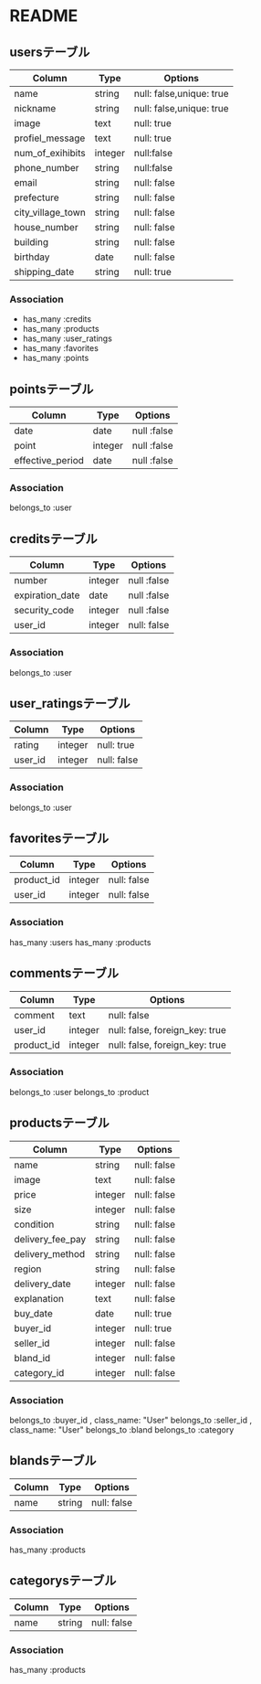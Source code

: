 # README
## usersテーブル
|Column|Type|Options|
|------|----|-------|
|name|string|null: false,unique: true|
|nickname|string|null: false,unique: true|
|image|text|null: true|
|profiel_message|text|null: true|
|num_of_exihibits|integer|null:false|
|phone_number|string|null:false|
|email|string|null: false|
|prefecture|string|null: false|
|city_village_town|string|null: false|
|house_number|string|null: false|
|building|string|null: false|
|birthday|date|null: false|
|shipping_date|string|null: true|

### Association
- has_many :credits
- has_many :products
- has_many :user_ratings
- has_many :favorites
- has_many :points

## pointsテーブル
|Column|Type|Options|
|------|----|-------|
|date|date|null :false|
|point|integer|null :false|
|effective_period|date|null :false|


### Association
belongs_to :user

## creditsテーブル
|Column|Type|Options|
|------|----|-------|
|number|integer|null :false|
|expiration_date|date|null :false|
|security_code|integer|null :false|
|user_id|integer|null: false|

### Association
belongs_to :user

## user_ratingsテーブル
|Column|Type|Options|
|------|----|-------|
|rating|integer|null: true|
|user_id|integer|null: false|
<!-- raiting 0 => bad ,1 => soso, 2 => good -->

### Association
belongs_to :user

## favoritesテーブル
|Column|Type|Options|
|------|----|-------|
|product_id|integer|null: false|
|user_id|integer|null: false|

### Association
has_many :users
has_many :products

## commentsテーブル
|Column|Type|Options|
|------|----|-------|
|comment|text|null: false|
|user_id|integer|null: false, foreign_key: true|
|product_id|integer|null: false, foreign_key: true|

### Association
belongs_to :user
belongs_to :product

## productsテーブル
|Column|Type|Options|
|------|----|-------|
|name|string|null: false|
|image|text|null: false|
|price|integer|null: false|
|size|integer|null: false|
|condition|string|null: false|
|delivery_fee_pay|string|null: false|
|delivery_method|string|null: false|
|region|string|null: false|
|delivery_date|integer|null: false|
|explanation|text|null: false|
|buy_date|date|null: true|
|buyer_id|integer|null: true|
|seller_id|integer|null: false|
|bland_id|integer|null: false|
|category_id|integer|null: false|


### Association
belongs_to :buyer_id , class_name: "User"
belongs_to :seller_id , class_name: "User"
belongs_to :bland
belongs_to :category

## blandsテーブル
|Column|Type|Options|
|------|----|-------|
|name|string|null: false|

### Association
has_many :products

## categorysテーブル
|Column|Type|Options|
|------|----|-------|
|name|string|null: false|

### Association
has_many :products
